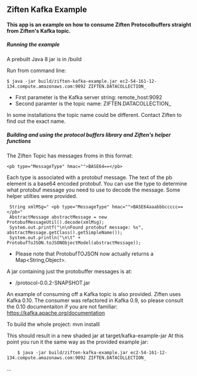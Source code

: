 ## Ziften Kafka Example
#### This app is an example on how to consume Ziften Protocolbuffers straight from Ziften's Kafka topic.

##### Running the example
A prebuilt Java 8 jar is in /build

Run from command line:
  
    $ java -jar build/ziften-kafka-example.jar ec2-54-161-12-134.compute.amazonaws.com:9092 ZIFTEN.DATACOLLECTION_
  
  * First parameter is the Kafka server string: remote_host:9092
  * Second paramter is the topic name: ZIFTEN.DATACOLLECTION_
  
In some installations the topic name could be different. Contact Ziften to find out the exact name.
  
##### Building and using the protocol buffers library and Ziften's helper functions
The Ziften Topic has messages froms in this format:


    <pb type="MessageType" hmac="">BASE64==</pb>
 
 Each type is associated with a protobuf message. The text of the pb element is a base64 encoded protobuf. You can use the type to determine what protobuf message you need to use to decode the message. Some helper utilties were provided. 
 
 
     String xmlMSg=" <pb type="MessageType" hmac="">BASE64aaabbbccccc==</pb>"
     AbstractMessage abstractMessage = new ProtobufMessageUtil().decode(xmlMsg);
     System.out.printf("\n\nFound protobuf message: %s", abstractMessage.getClass().getSimpleName());
     System.out.println("\n\t" + ProtobufToJSON.toJSONObjectModel(abstractMessage));  

* Please note that ProtobufTOJSON now actually returns a Map&lt;String,Object&gt;. 

A jar containing just the protobuffer messages is at:
  - /protocol-0.0.2-SNAPSHOT.jar

An example of consuming off a Kafka topic is also provided. Ziften uses Kafka 0.10. The consumer was refactored in Kafka 0.9, so please consult the 0.10 documentaiton if you are not familiar: https://kafka.apache.org/documentation 

To build the whole project:
    mvn installl
 
This should result in a new shaded jar at target/kafka-example-jar
At this point you run it the same way as the provided example jar:


        $ java -jar build/ziften-kafka-example.jar ec2-54-161-12-134.compute.amazonaws.com:9092 ZIFTEN.DATACOLLECTION_
  


<html>
<head>
  <link rel="stylesheet" type="text/css" href="/asciinema-player.css" />
</head>
<body>
  <asciinema-player src="/asciicast-89523.json" cols="126" rows="42"></asciinema-player>
  ...
  <script src="/asciinema-player.js"></script>
</body>
</html>
